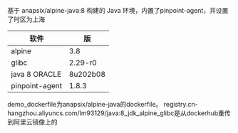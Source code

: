 基于 anapsix/alpine-java:8 构建的 Java 环境，内置了pinpoint-agent，并设置了时区为上海

| 软件           | 版       |
| -------------- | -------- |
| alpine         | 3.8      |
| glibc          | 2.29-r0  |
| java 8  ORACLE | 8u202b08 |
| pinpoint-agent | 1.8.3    |

demo_dockerfile为anapsix/alpine-java的dockerfile。
registry.cn-hangzhou.aliyuncs.com/lm93129/java:8_jdk_alpine_glibc是从dockerhub重传到阿里云镜像上的